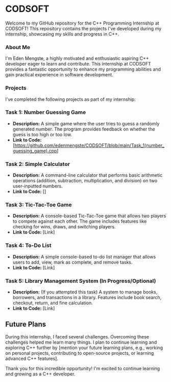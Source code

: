 # CODSOFT

Welcome to my GitHub repository for the C++ Programming Internship at CODSOFT! This repository contains the projects I've developed during my internship, showcasing my skills and progress in C++.

### About Me

I'm Eden Mengste, a highly motivated and enthusiastic aspiring C++ developer eager to learn and contribute. This internship at CODSOFT provides a fantastic opportunity to enhance my programming abilities and gain practical experience in software development.

### Projects

I've completed the following projects as part of my internship:

### Task 1: Number Guessing Game

*   **Description:** A simple game where the user tries to guess a randomly generated number. The program provides feedback on whether the guess is too high or too low.
*   **Link to Code:** [https://github.com/edenmengste/CODSOFT/blob/main/Task_1(number_guessing_game).cpp]

### Task 2: Simple Calculator

*   **Description:** A command-line calculator that performs basic arithmetic operations (addition, subtraction, multiplication, and division) on two user-inputted numbers.
*   **Link to Code:** []

### Task 3: Tic-Tac-Toe Game

*   **Description:** A console-based Tic-Tac-Toe game that allows two players to compete against each other. The game includes features like checking for wins, draws, and switching players.
*   **Link to Code:** [Link]

### Task 4: To-Do List

*   **Description:** A simple console-based to-do list manager that allows users to add, view, mark as complete, and remove tasks.
*   **Link to Code:** [Link]

### Task 5: Library Management System (In Progress/Optional)

*   **Description:** (If you attempted this task) A system to manage books, borrowers, and transactions in a library. Features include book search, checkout, return, and fine calculation.
*   **Link to Code:** [Link]

## Future Plans

During this internship, I faced several challenges. Overcoming these challenges helped me learn many things. I plan to continue learning and exploring C++ further by [mention your future learning plans, e.g., working on personal projects, contributing to open-source projects, or learning advanced C++ features].


Thank you for this incredible opportunity! I'm excited to continue learning and growing as a C++ developer.
